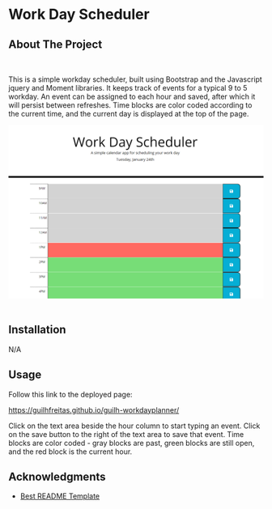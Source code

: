 <!-- Improved compatibility of back to top link: See: https://github.com/othneildrew/Best-README-Template/pull/73 -->
<a name="readme-top"></a>
<!--
*** Thanks for checking out the Best-README-Template. If you have a suggestion
*** that would make this better, please fork the repo and create a pull request
*** or simply open an issue with the tag "enhancement".
*** Don't forget to give the project a star!
*** Thanks again! Now go create something AMAZING! :D
-->
<br />

# Work Day Scheduler

<!-- ABOUT THE PROJECT -->
## About The Project
<br />

This is a simple workday scheduler, built using Bootstrap and the Javascript jquery and Moment libraries. It keeps track of events for a typical 9 to 5 workday. An event can be assigned to each hour and saved, after which it will persist between refreshes. Time blocks are color coded according to the current time, and the current day is displayed at the top of the page.

![Screenshot of the workday planner](assets/images/screenshot.png)
<br /><br />

## Installation

N/A

<!-- USAGE EXAMPLES -->
## Usage

Follow this link to the deployed page:

https://guilhfreitas.github.io/guilh-workdayplanner/

Click on the text area beside the hour column to start typing an event. Click on the save button to the right of the text area to save that event. Time blocks are color coded - gray blocks are past, green blocks are still open, and the red block is the current hour.

<!-- ACKNOWLEDGMENTS -->
## Acknowledgments

* [Best README Template](https://github.com/othneildrew/Best-README-Template/pull/73)
